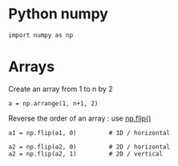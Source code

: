 # Python numpy
```
import numpy as np
```

# Arrays

Create an array from 1 to n by 2
```
a = np.arrange(1, n+1, 2)
```

Reverse the order of an array : use [np.flip()](https://docs.scipy.org/doc/numpy-dev/reference/generated/numpy.flip.html)
```
a1 = np.flip(a1, 0)         # 1D / horizontal

a2 = np.flip(a2, 0)         # 2D / horizontal
a2 = np.flip(a2, 1)         # 2D / vertical
```
